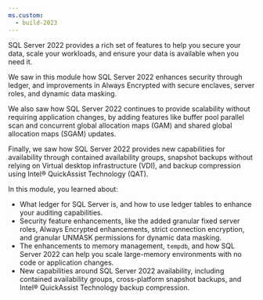 ```yaml
---
ms.custom:
  - build-2023
---
```

SQL Server 2022 provides a rich set of features to help you secure your data, scale your workloads, and ensure your data is available when you need it.

We saw in this module how SQL Server 2022 enhances security through ledger, and improvements in Always Encrypted with secure enclaves, server roles, and dynamic data masking.

We also saw how SQL Server 2022 continues to provide scalability without requiring application changes, by adding features like buffer pool parallel scan and concurrent global allocation maps (GAM) and shared global allocation maps (SGAM) updates.

Finally, we saw how SQL Server 2022 provides new capabilities for availability through contained availability groups, snapshot backups without relying on Virtual desktop infrastructure (VDI), and backup compression using Intel&reg; QuickAssist Technology (QAT).

In this module, you learned about:

- What ledger for SQL Server is, and how to use ledger tables to enhance your auditing capabilities.
- Security feature enhancements, like the added granular fixed server roles, Always Encrypted enhancements, strict connection encryption, and granular UNMASK permissions for dynamic data masking.
- The enhancements to memory management, `tempdb`, and how SQL Server 2022 can help you scale large-memory environments with no code or application changes.
- New capabilities around SQL Server 2022 availability, including contained availability groups, cross-platform snapshot backups, and Intel&reg; QuickAssist Technology backup compression.

